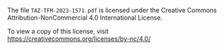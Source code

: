 The file `TAZ-TFM-2023-1571.pdf` is licensed under the Creative Commons Attribution-NonCommercial 4.0 International License.

To view a copy of this license, visit https://creativecommons.org/licenses/by-nc/4.0/

